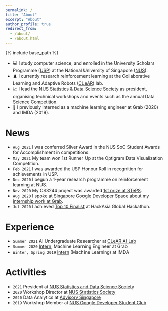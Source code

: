```yaml
---
permalink: /
title: "About"
excerpt: "About"
author_profile: true
redirect_from: 
  - /about/
  - /about.html
---
```


{% include base_path %}

* 💻 I study computer science, and enrolled in the University Scholars Programme ([USP](http://usp.nus.edu.sg/)) at the National University of Singapore ([NUS](https://nus.edu.sg/)).
* ♟️ I currently research reinforcement learning at the Collaborative Learning and Adaptive Robots ([CLeAR](http://clear-nus.github.io/)) lab.
* 📈 I lead the [NUS Statistics & Data Science Society](/posts/2021/03/stats-soc-workshops) as president, organising technical workshops and events such as the annual Data Science Competition.
* 💼 I previously interned as a machine learning engineer at Grab (2020) and IMDA (2019).

# News
* `Aug 2021` I was conferred Silver Award in the NUS SoC Student Awards for Accomplishment in competitions.
* `May 2021` My team won 1st Runner Up at the Optigram Data Visualization Competition.
* `Feb 2021` I was awarded the USP Honour Roll in recognition for achievements in USP.
* `Dec 2020` I begun a 1-year research programme on reinforcement learning at NUS.
* `Nov 2020` My CS3244 project was awarded [1st prize at STePS](/portfolio/you-play-ball-i-play-ball).
* `Aug 2020` I spoke at Singapore Google Developer Space about my [internship work at Grab](/portfolio/simkit).
* `Jul 2020` I achieved [Top 10 Finalist](portfolio/carelytics) at HackAsia Global Hackathon.

# Experience

* `Summer 2021` AI Undergraduate Researcher at [CLeAR AI Lab](http://clear-nus.github.io/)
* `Summer 2020` [Intern](/portfolio/simkit), Machine Learning Engineer at Grab
* `Winter, Spring 2019` [Intern](/portfolio/chiller-doctor) (Machine Learning) at IMDA

# Activities
* `2021` President at [NUS Statistics and Data Science Society](https://sites.google.com/view/nusstatisticssociety/)
* `2020` Workshop Director at [NUS Statistics Society](/posts/2021/03/stats-soc-workshops)
* `2020` Data Analytics at [Advisory Singapore](https://advisory.sg/)
* `2019` Workshop Member at [NUS Google Developer Student Club](https://dsc.comp.nus.edu.sg/about)